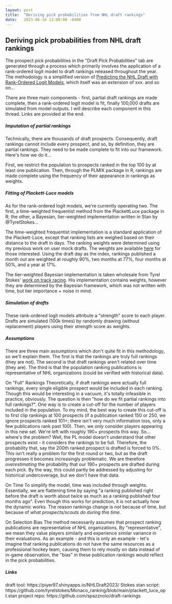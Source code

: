 ```yaml
---
layout: post
title:  "Deriving pick probabilities from NHL draft rankings"
date:   2023-06-16 12:00:00 -0400
---
```

<h2>Deriving pick probabilities from NHL draft rankings</h2>
<p>
The prospect pick probabilities in the "Draft Pick Probabilities" tab are generated through a process which primarily involves the application of a rank-ordered logit model to draft rankings released throughout the year. The methodology is a simplified version of <a href="https://ecp.ep.liu.se/index.php/linhac/article/view/480">Predicting the NHL Draft with Rank-Ordered Logit Models</a>, which itself was an extension of xxx. and so on...
</p>
<p>
There are three main components - first, partial draft rankings are made complete, then a rank-ordered logit model is fit, finally 100,000 drafts are simulated from model outputs. I will describe each component in this thread. Links are provided at the end.
</p>
<p>
<h5>Imputation of partial rankings</h5>
Technically, there are thousands of draft prospects. Consequently, draft rankings cannot include every prospect, and so, by definition, they are partial rankings. They need to be made complete to fit into our framework. Here's how we do it...
</p>
<p>
First, we restrict the population to prospects ranked in the top 100 by at least one publication. Then, through the PLMIX package in R, rankings are made complete using the frequency of their appearance in rankings as weights.
</p>
<p>
<h5>Fitting of Plackett-Luce models</h5>
As for the rank-ordered logit models, we're currently operating two. The first, a time-weighted frequentist method from the PlackettLuce package in R; the other, a Bayesian, tier-weighted implementation written in Stan by @TyrelStokes...
</p>
<p>
The time-weighted frequentist implementation is a standard application of the Plackett-Luce, except that ranking lists are weighed based on their distance to the draft in days. The ranking weights were determined using my previous work on user mock drafts. The weights are available <a href = "https://github.com/spazznolo/draft-rankings/blob/main/data/weights_for_pl.csv">here</a> for those interested. Using the draft day as the index, rankings published a month out are weighted at roughly 90%, two months at 77%, four months at 50%, and a year at 17%. 
</p>
<p>
The tier-weighted Bayesian implementation is taken wholesale from Tyrel Stokes' <a href = "https://github.com/tyrelstokes/Monaco_ranking/blob/main/plackett_luce_opt.stan">work on track racing</a>. His implementation contains weights, however they are determined by the Bayesian framework, which was not written with time, but tier importance + noise in mind.
</p>
<p>
<h5>Simulation of drafts</h5>
These rank-ordered logit models attribute a "strength" score to each player. Drafts are simulated (100k times) by randomly drawing (without replacement) players using their strength score as weights.
</p>
<p>
<h5>Assumptions</h5>
There are three main assumptions which don't quite fit in this methodology, so we'll explain them. The first is that the rankings are truly full rankings (they are not). The second is that draft rankings aren't related over time (they are). The third is that the population ranking publications is representative of NHL organizations (could be verified with historical data). 
</p>
<p>
On "Full" Rankings
Theoretically, if draft rankings were actually full rankings, every single eligible prospect would be included in each ranking. Though this would be interesting in a vacuum, it's totally infeasible in practice, obviously. The question is then "how do we fit partial rankings into full rankings?". One way is to create a cut-off for the number of players included in the population. To my mind, the best way to create this cut-off is to first clip rankings at 100 prospects (if a publication ranked 150 or 250, we ignore prospects ranked 101+; there isn't very much information loss, only a few publications rank past 100). Then, we <em>only</em> consider players appearing in this new set. We're left with roughly 190+ prospects this way. So... where's the problem? Well, the PL model doesn't understand that other prospects exist - it considers the rankings to be full. Therefore, the probability that, say the 200th ranked prospect is drafted is forced to 0%. This isn't really a problem for the first round or two, but as the draft progresses it becomes increasingly problematic. We are therefore <em>overestimating</em> the probability that our 190+ prospects are drafted during each pick.  By the way, this could partly be addressed by adjusting for historical undercoverage, but we don't have that data.
</p>
<p>
On Time
To simplify the model, time was included through weights. Essentially, we are flattening time by saying "a ranking published right before the draft is worth about twice as much as a ranking published four months ago". Even though this works for prediction, it is not actually how the dynamic works. The reason rankings change is <em>not</em> because of time, but because of <em>what prospects/scouts do during this time</em>. 
</p>
On Selection Bias
The method necessarily assumes that prospect ranking publications are representative of NHL organizations. By "representative", we mean they value players similarly and experience similar variance in their evaluations. As an example - and this is only an example - let's imagine that ranking publications do not have the same resources as a professional hockey team, causing them to rely mostly on data instead of in-game observation, the "bias" in these publication rankings would reflect in the pick probabilities.
<p>
<h5>Links</h5>
draft tool: https://piyer97.shinyapps.io/NHLDraft2023/
Stokes stan script: https://github.com/tyrelstokes/Monaco_ranking/blob/main/plackett_luce_opt.stan
project repo: https://github.com/spazznolo/draft-rankings
</p>